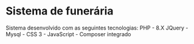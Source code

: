 # Sistema de funerária
Sistema desenvolvido com as seguintes tecnologias:
PHP - 8.X
JQuery - 
Mysql - 
CSS 3 - 
JavaScript - 
Composer integrado